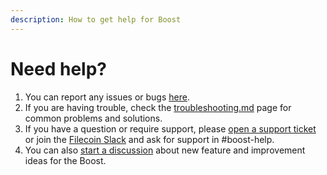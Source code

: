 ```yaml
---
description: How to get help for Boost
---
```


# Need help?

1. You can report any issues or bugs [here](https://github.com/filecoin-project/boost/issues/new?assignees=\&labels=need%2Ftriage%2Ckind%2Fbug\&template=bug\_report.yml).
2. If you are having trouble, check the [troubleshooting.md](troubleshooting.md "mention") page for common problems and solutions.
3. If you have a question or require support, please [open a support ticket](https://github.com/filecoin-project/boost/issues/new?assignees=\&labels=support%2Ctriage\&projects=\&template=support-ticket.yml\&title=%5BSupport+Ticket%5D%3A+) or join the [Filecoin Slack](https://filecoin.io/slack/) and ask for support in #boost-help.
4. You can also [start a discussion](https://github.com/filecoin-project/boost/discussions/new?category=ideas) about new feature and improvement ideas for the Boost.
